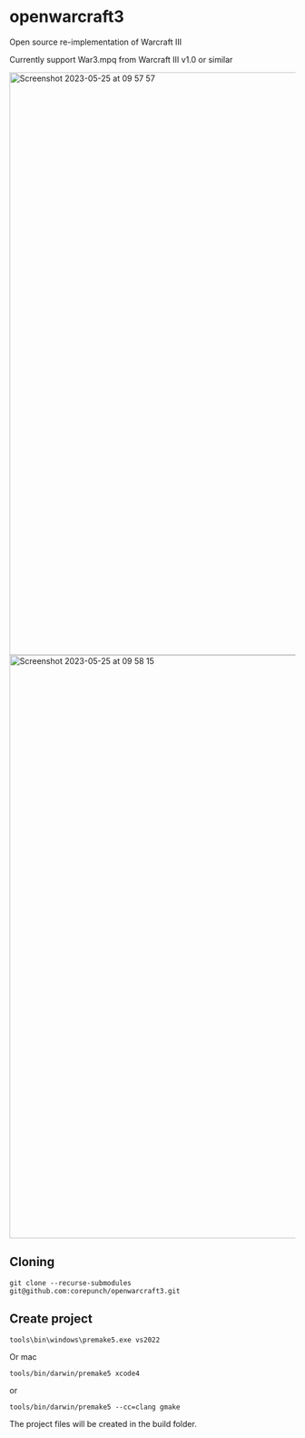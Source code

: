 # openwarcraft3
Open source re-implementation of Warcraft III

Currently support War3.mpq from Warcraft III v1.0 or similar

<img width="1025" alt="Screenshot 2023-05-25 at 09 57 57" src="https://github.com/corepunch/openwarcraft3/assets/83646194/643c7aa7-2b91-469c-857e-0f6910c939af">

<img width="1026" alt="Screenshot 2023-05-25 at 09 58 15" src="https://github.com/corepunch/openwarcraft3/assets/83646194/a79e447d-e42c-4468-b4ca-3d212efe346a">

## Cloning

    git clone --recurse-submodules git@github.com:corepunch/openwarcraft3.git

## Create project

    tools\bin\windows\premake5.exe vs2022

Or mac

    tools/bin/darwin/premake5 xcode4

or

    tools/bin/darwin/premake5 --cc=clang gmake

The project files will be created in the build folder.
